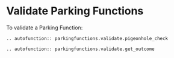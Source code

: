 # Validate Parking Functions

To validate a Parking Function:

```{eval-rst}
.. autofunction:: parkingfunctions.validate.pigeonhole_check
```

```{eval-rst}
.. autofunction:: parkingfunctions.validate.get_outcome
```
